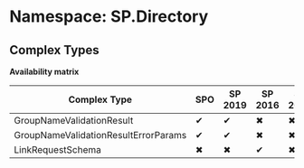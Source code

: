 # Namespace: SP.Directory

## Complex Types

**Availability matrix**

Complex Type | SPO | SP 2019 | SP 2016 | SP 2013
----------|-----|---------|---------|--------
GroupNameValidationResult | ✔ | ✔ | ✖ | ✖
GroupNameValidationResultErrorParams | ✔ | ✔ | ✖ | ✖
LinkRequestSchema | ✖ | ✖ | ✔ | ✖
